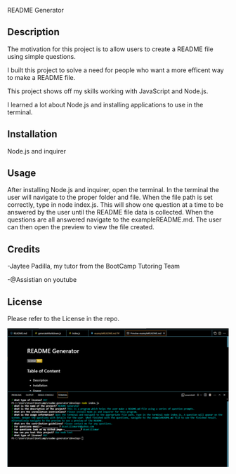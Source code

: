 README Generator

## Description

The motivation for this project is to allow users to create a README file using simple questions. 

I built this project to solve a need for people who want a more efficent way to make a README file.

This project shows off my skills working with JavaScript and Node.js.

I learned a lot about Node.js and installing applications to use in the terminal.

## Installation 

Node.js and inquirer

## Usage

After installing Node.js and inquirer, open the terminal. In the terminal the user will navigate to the proper folder and file. When the file path is set correctly, type in node index.js. This will show one question at a time to be answered by the user until the README file data is collected. When the questions are all answered navigate to the exampleREADME.md. The user can then open the preview to view the file created. 

## Credits

-Jaytee Padilla, my tutor from the BootCamp Tutoring Team

-@Assistian on youtube

## License

Please refer to the License in the repo.

![Alt text](Develop/utils/README%20pic.png)